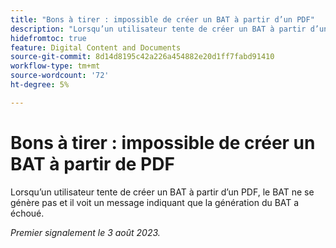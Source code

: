 ```yaml
---
title: "Bons à tirer : impossible de créer un BAT à partir d’un PDF"
description: "Lorsqu’un utilisateur tente de créer un BAT à partir d’un PDF, le BAT ne se génère pas, et l’utilisateur voit un message indiquant que la génération du BAT a échoué."
hidefromtoc: true
feature: Digital Content and Documents
source-git-commit: 8d14d8195c42a226a454882e20d1ff7fabd91410
workflow-type: tm+mt
source-wordcount: '72'
ht-degree: 5%

---
```



# Bons à tirer : impossible de créer un BAT à partir de PDF

<!--WF and WFP TOCs-->

Lorsqu’un utilisateur tente de créer un BAT à partir d’un PDF, le BAT ne se génère pas et il voit un message indiquant que la génération du BAT a échoué.

_Premier signalement le 3 août 2023._